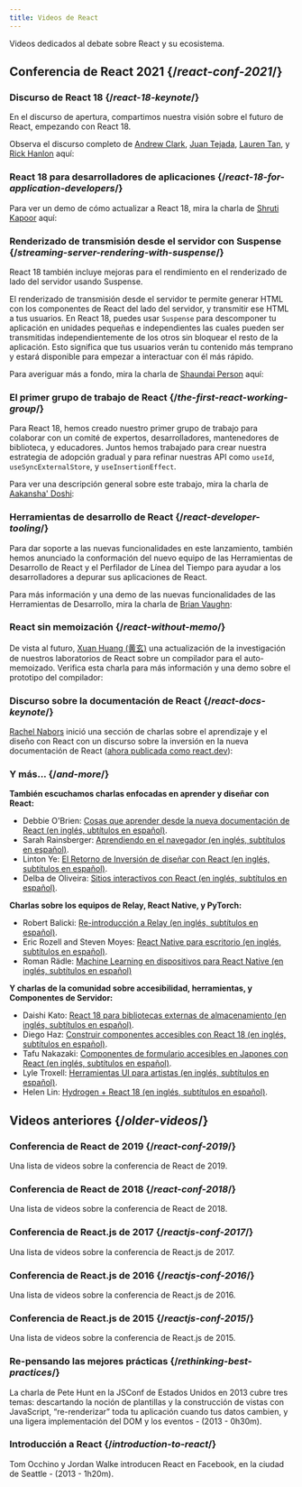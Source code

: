```yaml
---
title: Videos de React
---
```


<Intro>

Videos dedicados al debate sobre React y su ecosistema.

</Intro>

## Conferencia de React 2021 {/*react-conf-2021*/}

### Discurso de React 18 {/*react-18-keynote*/}

En el discurso de apertura, compartimos nuestra visión sobre el futuro de React, empezando con React 18.

Observa el discurso completo de [Andrew Clark](https://twitter.com/acdlite), [Juan Tejada](https://twitter.com/_jstejada), [Lauren Tan](https://twitter.com/potetotes), y [Rick Hanlon](https://twitter.com/rickhanlonii) aquí:

<YouTubeIframe src="https://www.youtube.com/embed/FZ0cG47msEk" title="Reproductor de video de YouTube" />

### React 18 para desarrolladores de aplicaciones {/*react-18-for-application-developers*/}

Para ver un demo de cómo actualizar a React 18, mira la charla de [Shruti Kapoor](https://twitter.com/shrutikapoor08) aquí:

<YouTubeIframe src="https://www.youtube.com/embed/ytudH8je5ko" title="Reproductor de video de YouTube" />

### Renderizado de transmisión desde el servidor con Suspense {/*streaming-server-rendering-with-suspense*/}

React 18 también incluye mejoras para el rendimiento en el renderizado de lado del servidor usando Suspense.

El renderizado de transmisión desde el servidor te permite generar HTML con los componentes de React del lado del servidor, y transmitir ese HTML a tus usuarios. En React 18, puedes usar `Suspense` para descomponer tu aplicación en unidades pequeñas e independientes las cuales pueden ser transmitidas independientemente de los otros sin bloquear el resto de la aplicación. Esto significa que tus usuarios verán tu contenido más temprano y estará disponible para empezar a interactuar con él más rápido.

Para averiguar más a fondo, mira la charla de [Shaundai Person](https://twitter.com/shaundai) aquí:

<YouTubeIframe src="https://www.youtube.com/embed/pj5N-Khihgc" title="Reproductor de video de YouTube" />

### El primer grupo de trabajo de React {/*the-first-react-working-group*/}

Para React 18, hemos creado nuestro primer grupo de trabajo para colaborar con un comité de expertos, desarrolladores, mantenedores de biblioteca, y educadores. Juntos hemos trabajado para crear nuestra estrategia de adopción gradual y para refinar nuestras API como `useId`, `useSyncExternalStore`, y `useInsertionEffect`.

Para ver una descripción general sobre este trabajo, mira la charla de [Aakansha' Doshi](https://twitter.com/aakansha1216):

<YouTubeIframe src="https://www.youtube.com/embed/qn7gRClrC9U" title="Reproductor de video de YouTube" />

### Herramientas de desarrollo de React {/*react-developer-tooling*/}

Para dar soporte a las nuevas funcionalidades en este lanzamiento, también hemos anunciado la conformación del nuevo equipo de las Herramientas de Desarrollo de React y el Perfilador de Línea del Tiempo para ayudar a los desarrolladores a depurar sus aplicaciones de React.

Para más información y una demo de las nuevas funcionalidades de las Herramientas de Desarrollo, mira la charla de [Brian Vaughn](https://twitter.com/brian_d_vaughn):

<YouTubeIframe src="https://www.youtube.com/embed/oxDfrke8rZg" title="Reproductor de video de YouTube" />

### React sin memoización {/*react-without-memo*/}

De vista al futuro, [Xuan Huang (黄玄)](https://twitter.com/Huxpro) una actualización de la investigación de nuestros laboratorios de React sobre un compilador para el auto-memoizado. Verifica esta charla para más información y una demo sobre el prototipo del compilador:

<YouTubeIframe src="https://www.youtube.com/embed/lGEMwh32soc" title="Reproductor de video de YouTube" />

### Discurso sobre la documentación de React {/*react-docs-keynote*/}

[Rachel Nabors](https://twitter.com/rachelnabors) inició una sección de charlas sobre el aprendizaje y el diseño con React con un discurso sobre la inversión en la nueva documentación de React ([ahora publicada como react.dev](/blog/2023/03/16/introducing-react-dev)):

<YouTubeIframe src="https://www.youtube.com/embed/mneDaMYOKP8" title="Reproductor de video de YouTube" />

### Y más... {/*and-more*/}

**También escuchamos charlas enfocadas en aprender y diseñar con React:**

* Debbie O'Brien: [Cosas que aprender desde la nueva documentación de React (en inglés, ubtítulos en español)](https://youtu.be/-7odLW_hG7s).
* Sarah Rainsberger: [Aprendiendo en el navegador (en inglés, subtítulos en español)](https://youtu.be/5X-WEQflCL0).
* Linton Ye: [El Retorno de Inversión de diseñar con React (en inglés, subtítulos en español)](https://youtu.be/7cPWmID5XAk).
* Delba de Oliveira: [Sitios interactivos con React (en inglés, subtítulos en español)](https://youtu.be/zL8cz2W0z34).

**Charlas sobre los equipos de Relay, React Native, y PyTorch:**

* Robert Balicki: [Re-introducción a Relay (en inglés, subtítulos en español)](https://youtu.be/lhVGdErZuN4).
* Eric Rozell and Steven Moyes: [React Native para escritorio (en inglés, subtítulos en español)](https://youtu.be/9L4FFrvwJwY).
* Roman Rädle: [Machine Learning en dispositivos para React Native (en inglés, subtítulos en español)](https://youtu.be/NLj73vrc2I8)

**Y charlas de la comunidad sobre accesibilidad, herramientas, y Componentes de Servidor:**

* Daishi Kato: [React 18 para bibliotecas externas de almacenamiento (en inglés, subtítulos en español)](https://youtu.be/oPfSC5bQPR8).
* Diego Haz: [Construir componentes accesibles con React 18 (en inglés, subtítulos en español)](https://youtu.be/dcm8fjBfro8).
* Tafu Nakazaki: [Componentes de formulario accesibles en Japones con React (en inglés, subtítulos en español)](https://youtu.be/S4a0QlsH0pU).
* Lyle Troxell: [Herramientas UI para artistas (en inglés, subtítulos en español)](https://youtu.be/b3l4WxipFsE).
* Helen Lin: [Hydrogen + React 18 (en inglés, subtítulos en español)](https://youtu.be/HS6vIYkSNks).

## Videos anteriores {/*older-videos*/}

### Conferencia de React de 2019 {/*react-conf-2019*/}

Una lista de videos sobre la conferencia de React de 2019.
<YouTubeIframe title="Conferencia de React de 2019" src="https://www.youtube-nocookie.com/embed/playlist?list=PLPxbbTqCLbGHPxZpw4xj_Wwg8-fdNxJRh" />

### Conferencia de React de 2018 {/*react-conf-2018*/}

Una lista de videos sobre la conferencia de React de 2018.
<YouTubeIframe title="Conferencia de React de 2018" src="https://www.youtube-nocookie.com/embed/playlist?list=PLPxbbTqCLbGE5AihOSExAa4wUM-P42EIJ" />

### Conferencia de React.js de 2017 {/*reactjs-conf-2017*/}

Una lista de videos sobre la conferencia de React.js de 2017.
<YouTubeIframe title="Conferencia de React.js de 2017" src="https://www.youtube-nocookie.com/embed/playlist?list=PLb0IAmt7-GS3fZ46IGFirdqKTIxlws7e0" />

### Conferencia de React.js de 2016 {/*reactjs-conf-2016*/}

Una lista de videos sobre la conferencia de React.js de 2016.
<YouTubeIframe title="Conferencia de React.js de 2016" src="https://www.youtube-nocookie.com/embed/playlist?list=PLb0IAmt7-GS0M8Q95RIc2lOM6nc77q1IY" />

### Conferencia de React.js de 2015 {/*reactjs-conf-2015*/}

Una lista de videos sobre la conferencia de React.js de 2015.
<YouTubeIframe title="Conferencia de React.js de 2015" src="https://www.youtube-nocookie.com/embed/playlist?list=PLb0IAmt7-GS1cbw4qonlQztYV1TAW0sCr" />

### Re-pensando las mejores prácticas {/*rethinking-best-practices*/}

La charla de Pete Hunt en la JSConf de Estados Unidos en 2013 cubre tres temas: descartando la noción de plantillas y la construcción de vistas con JavaScript, “re-renderizar” toda tu aplicación cuando tus datos cambien, y una ligera implementación del DOM y los eventos - (2013 - 0h30m).
<YouTubeIframe title="Pete Hunt: React: Re-pensando las mejores prácticas - JSConf de Estados Unidos en 2013" src="https://www.youtube-nocookie.com/embed/x7cQ3mrcKaY" />

### Introducción a React {/*introduction-to-react*/}

Tom Occhino y Jordan Walke introducen React en Facebook, en la ciudad de Seattle - (2013 - 1h20m).
<YouTubeIframe title="Tom Occhino y Jordan Walke introducen React en Facebook, en la ciudad de Seattle" src="https://www.youtube-nocookie.com/embed/XxVg_s8xAms" />
